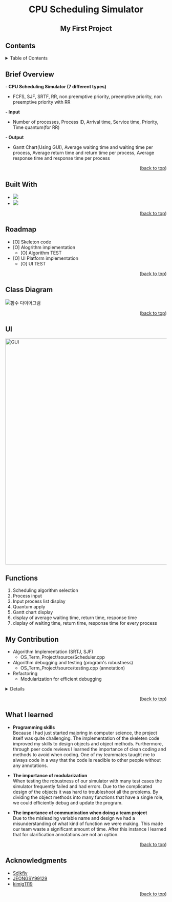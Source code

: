 <!-- Improved compatibility of back to top link: See: https://github.com/othneildrew/Best-README-Template/pull/73 -->
<a name="readme-top"></a>
<!--
*** Thanks for checking out the Best-README-Template. If you have a suggestion
*** that would make this better, please fork the repo and create a pull request
*** or simply open an issue with the tag "enhancement".
*** Don't forget to give the project a star!
*** Thanks again! Now go create something AMAZING! :D
-->



<!-- PROJECT SHIELDS -->
<!--
*** I'm using markdown "reference style" links for readability.
*** Reference links are enclosed in brackets [ ] instead of parentheses ( ).
*** See the bottom of this document for the declaration of the reference variables
*** for contributors-url, forks-url, etc. This is an optional, concise syntax you may use.
*** https://www.markdownguide.org/basic-syntax/#reference-style-links
-->
<!-- PROJECT LOGO -->

# **<center>CPU Scheduling Simulator</center>**
## **<center>My First Project</center>**



<!-- TABLE OF CONTENTS -->
## Contents
<details>
  <summary>Table of Contents</summary>
  <ol>
  <li><a href="#brief-overview">Brief Overview</a></li>
  <li><a href="#built-with">Built With</a></li>
  <li><a href="#roadmap">Roadmap</a></li>
  <li><a href="#class-diagram">Class Diagram</a></li>
  <li><a href="#ui-&-functions">UI & Functions</a></li>
  <li><a href="#my-contribution">My Contribution</a></li>
  <li><a href="#what-i-learned">What I Learned</a></li>
  <li><a href="#acknowledgments">Acknowledgments</a></li>
  </ol>
</details


<!-- ABOUT THE PROJECT -->
## Brief Overview

**- CPU Scheduling Simulator (7 different types)**
  - FCFS, SJF, SRTF, RR, non preemptive priority, preemptive priority, non preemptive priority with RR  
  
**- Input**
  - Number of processes, Process ID, Arrival time, Service time, Priority, Time quantum(for RR)
  
**- Output**
  - Gantt Chart(Using GUI), Average waiting time and waiting time per process, Average return time and return time per process, Average response time and response time per process

<p align="right">(<a href="#readme-top">back to top</a>)</p>



## Built With

* <img src="https://img.shields.io/badge/C++-00599C?style=flat-square&logo=C++&logoColor=white"/>
* <img src="https://img.shields.io/badge/Qt-41CD52?style=flat-square&logo=Qt&logoColor=white"/>

<p align="right">(<a href="#readme-top">back to top</a>)</p>



<!-- ROADMAP -->
## Roadmap

- [O] Skeleton code
- [O] Alogrithm implementation
    - [O] Algorithm TEST
- [O] UI Platform implementation
    - [O] UI TEST

<p align="right">(<a href="#readme-top">back to top</a>)</p>



<!-- CLASS DIAGRAM -->
## Class Diagram
![함수 다이어그램](https://user-images.githubusercontent.com/105041834/190543107-1b40b57c-710f-46a4-8a92-1e74d87d6b56.jpg)


<p align="right">(<a href="#readme-top">back to top</a>)</p>

<!-- UI & FUNCTIONS -->
## UI
<img width="704" alt="GUI" src="https://user-images.githubusercontent.com/105041834/190588251-89d6ed99-f475-4e31-a5ef-08f89b6313cc.png">

## Functions
<ol>
<li>Scheduling algorithm selection</li>
<li>Process input</li>
<li>Input process list display</li>
<li>Quantum apply</li>
<li>Gantt chart display</li>
<li>display of average waiting time, return time, response time</li>
<li>display of waiting time, return time, response time for every process</li>
</ol>

<!-- MY CONTRIBUTIONS -->
## My Contribution
- Algorithm Implementation (SRTJ, SJF)
  - OS_Term_Project/source/Scheduler.cpp
- Algorithm debugging and testing (program's robustness)
  - OS_Term_Project/source/testing.cpp (annotation)
- Refactoring
  - Modularization for efficient debugging
<details>
<summary>Details</summary>
- Previous Design
> Previously there was an object(Statistics) which stored the waiting time, return time, response time of a job. After the termination of the schedule algorithm function in Scheduler the Job object's Statistics(waitingTime, returnTime, responseTime) values were all updated and the schedule algorithm function returned the Gantt Chart(std::vector<Unit>).

```
# deleted class
Statistics class {
Instance variable:
int waitingTime
int returnTime
int responseTime

Instance method:
Statistics ()
Statistics (const int, const int, const int)
void update (const Statistics)
int getWaitingTime() const
int getReturnTime() const
int getResponseTime() const
void updateResponseTime(int)
void updateReturnTime(int)
void updateResponseTime(int)
}

# Only the instance method below was deleted
Job class {
Instance variable:
int processID
int arrivalTime
int serviceTime
int priority
Statistics stat

Instance method:
...
void updateStat(const Statistics)
...
}
```

- Refactored design
  
> We deleted the Statistics class and all the methods related to it. The schedule algorithm function **only** returned the Gantt Chart(std::vector<Unit>). We made additional functions(input : Gantt Chart) that calculated the waiting time, return time, response time per process in the StatisticsManager.
</details>
<p align="right">(<a href="#readme-top">back to top</a>)</p>


<!-- WHAT I LEARNED -->
## What I learned
- **Programming skills**  
Because I had just started majoring in computer science, the project itself was quite challenging. The implementation of the skeleten code improved my skills to design objects and object methods. Furthermore, through peer code reviews I learned the importance of clean coding and methods to avoid when coding. One of my teammates taught me to always code in a way that the code is readible to other people without any annotations.

- **The importance of modularization**  
When testing the robustness of our simulator with many test cases the simulator frequently failed and had errors. Due to the complicated design of the objects it was hard to troubleshoot all the problems. By dividing the object methods into many functions that have a single role, we could efficiently debug and update the program.

- **The importance of communication when doing a team project**  
Due to the misleading variable name and design we had a misunderstanding of what kind of function we were making. This made our team waste a significant amount of time. After this instance I learned that for clarification annotations are not an option.

<p align="right">(<a href="#readme-top">back to top</a>)</p>


<!-- ACKNOWLEDGMENTS -->
## Acknowledgments

* [Sdlkfjv](https://github.com/Sdlkfjv)
* [JEONGSY99129](https://github.com/JEONGSY99129)
* [kimjg1119](https://github.com/kimjg1119)

<p align="right">(<a href="#readme-top">back to top</a>)</p>



<!-- MARKDOWN LINKS & IMAGES -->
<!-- https://www.markdownguide.org/basic-syntax/#reference-style-links -->
[contributors-shield]: https://img.shields.io/github/contributors/github_username/repo_name.svg?style=for-the-badge
[contributors-url]: https://github.com/github_username/repo_name/graphs/contributors
[forks-shield]: https://img.shields.io/github/forks/github_username/repo_name.svg?style=for-the-badge
[forks-url]: https://github.com/github_username/repo_name/network/members
[stars-shield]: https://img.shields.io/github/stars/github_username/repo_name.svg?style=for-the-badge
[stars-url]: https://github.com/github_username/repo_name/stargazers
[issues-shield]: https://img.shields.io/github/issues/github_username/repo_name.svg?style=for-the-badge
[issues-url]: https://github.com/github_username/repo_name/issues
[license-shield]: https://img.shields.io/github/license/github_username/repo_name.svg?style=for-the-badge
[license-url]: https://github.com/github_username/repo_name/blob/master/LICENSE.txt
[linkedin-shield]: https://img.shields.io/badge/-LinkedIn-black.svg?style=for-the-badge&logo=linkedin&colorB=555
[linkedin-url]: https://linkedin.com/in/linkedin_username
[product-screenshot]: images/screenshot.png
[Next.js]: https://img.shields.io/badge/next.js-000000?style=for-the-badge&logo=nextdotjs&logoColor=white
[Next-url]: https://nextjs.org/
[React.js]: https://img.shields.io/badge/React-20232A?style=for-the-badge&logo=react&logoColor=61DAFB
[React-url]: https://reactjs.org/
[Vue.js]: https://img.shields.io/badge/Vue.js-35495E?style=for-the-badge&logo=vuedotjs&logoColor=4FC08D
[Vue-url]: https://vuejs.org/
[Angular.io]: https://img.shields.io/badge/Angular-DD0031?style=for-the-badge&logo=angular&logoColor=white
[Angular-url]: https://angular.io/
[Svelte.dev]: https://img.shields.io/badge/Svelte-4A4A55?style=for-the-badge&logo=svelte&logoColor=FF3E00
[Svelte-url]: https://svelte.dev/
[Laravel.com]: https://img.shields.io/badge/Laravel-FF2D20?style=for-the-badge&logo=laravel&logoColor=white
[Laravel-url]: https://laravel.com
[Bootstrap.com]: https://img.shields.io/badge/Bootstrap-563D7C?style=for-the-badge&logo=bootstrap&logoColor=white
[Bootstrap-url]: https://getbootstrap.com
[JQuery.com]: https://img.shields.io/badge/jQuery-0769AD?style=for-the-badge&logo=jquery&logoColor=white
[JQuery-url]: https://jquery.com 
